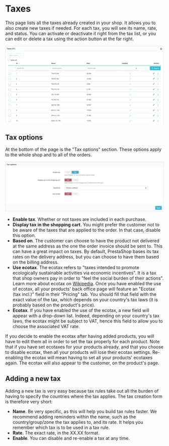 # Taxes

This page lists all the taxes already created in your shop. It allows you to also create new taxes if needed. For each tax, you will see its name, rate, and status. You can activate or deactivate it right from the tax list, or you can edit or delete a tax using the action button at the far right.

![](<../../../../.gitbook/assets/64225614 (4) (4) (3).png>)

## Tax options <a href="#taxes-en-taxoptions" id="taxes-en-taxoptions"></a>

At the bottom of the page is the "Tax options" section. These options apply to the whole shop and to all of the orders.

![](<../../../../.gitbook/assets/64225615 (4) (4) (3).png>)

* **Enable tax**. Whether or not taxes are included in each purchase.
* **Display tax in the shopping cart**. You might prefer the customer not to be aware of the taxes that are applied to the order. In that case, disable this option.
* **Based on**. The customer can choose to have the product not delivered at the same address as the one the order invoice should be sent to. This can have a great impact on taxes. By default, PrestaShop bases its tax rates on the delivery address, but you can choose to have them based on the billing address.
* **Use ecotax**. The ecotax refers to "taxes intended to promote ecologically sustainable activities via economic incentives". It is a tax that shop owners pay in order to "feel the social burden of their actions". Learn more about ecotax on [Wikipedia](http://en.wikipedia.org/wiki/Ecotax). Once you have enabled the use of ecotax, all your products' back office page will feature an "Ecotax (tax incl.)" field in their "Pricing" tab. You should fill that field with the exact value of the tax, which depends on your country's tax laws (it is probably based on the product's price).
* **Ecotax**. If you have enabled the use of the ecotax, a new field will appear with a drop-down list. Indeed, depending on your country's tax laws, the ecotax might be subject to VAT, hence this field to allow you to choose the associated VAT rate. &#x20;

If you decide to enable the ecotax after having added products, you will have to edit them all in order to set the tax properly for each product. Note that if you have set ecotaxes for your products already, and that you choose to disable ecotax, then all your products will lose their ecotax settings. Re-enabling the ecotax will mean having to set all your products' ecotaxes again. The ecotax will also appear to the customer, on the product's page.

## Adding a new tax <a href="#taxes-en-addinganewtax" id="taxes-en-addinganewtax"></a>

Adding a new tax is very easy because tax rules take out all the burden of having to specify the countries where the tax applies. The tax creation form is therefore very short:

* **Name**. Be very specific, as this will help you build tax rules faster. We recommend adding reminders within the name, such as the country/group/zone the tax applies to, and its rate. It helps you remember which tax is to be used in a tax rule.
* **Rate**. The exact rate, in the XX.XX format.
* **Enable**. You can disable and re-enable a tax at any time.
